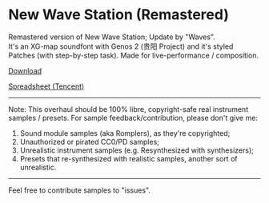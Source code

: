 # New Wave Station (Remastered)
Remastered version of New Wave Station; Update by "Waves".<br>
It's an XG-map soundfont with Genos 2 (贵阳 Project) and it's styled Patches (with step-by-step task). Made for live-performance / composition.

[Download](https://archive.wohlsoft.ru/_User/Yingchun%20Soul/Sample%20Libraries/New%20Wave%20Station%202024.sf2)

[Spreadsheet (Tencent)](https://docs.qq.com/sheet/DSmZHRFFLb2VXU29V)

---
Note: This overhaul should be 100% libre, copyright-safe real instrument samples / presets. For sample feedback/contribution, please don't give me:

1. Sound module samples (aka Romplers), as they're copyrighted;
2. Unauthorized or pirated CC0/PD samples;
3. Unrealistic instrument samples (e.g. Resynthesized with synthesizers);
4. Presets that re-synthesized with realistic samples, another sort of unrealistic.

---
Feel free to contribute samples to "issues".
